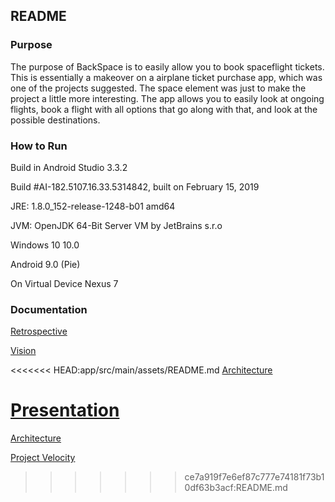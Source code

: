 ## README

### Purpose

The purpose of BackSpace is to easily allow you to book spaceflight tickets.
This is essentially a makeover on a airplane ticket purchase app, which was one of the projects suggested.
The space element was just to make the project a little more interesting.
The app allows you to easily look at ongoing flights, book a flight with all options that go along with that, and look at the possible destinations.

### How to Run

Build in Android Studio 3.3.2

Build #AI-182.5107.16.33.5314842, built on February 15, 2019

JRE: 1.8.0_152-release-1248-b01 amd64

JVM: OpenJDK 64-Bit Server VM by JetBrains s.r.o

Windows 10 10.0

Android 9.0 (Pie)

On Virtual Device Nexus 7

### Documentation

[Retrospective](https://code.cs.umanitoba.ca/comp3350-winter2019/BackSpace/blob/master/RETROSPECTIVE.md)

[Vision](https://code.cs.umanitoba.ca/comp3350-winter2019/BackSpace/blob/master/VISION.md)

<<<<<<< HEAD:app/src/main/assets/README.md
[Architecture](https://code.cs.umanitoba.ca/comp3350-winter2019/BackSpace/tree/master/app/src/main/assets/ARCHITECTURE.md)

[Presentation](https://benlenabat.github.io/BackSpace/)
=======
[Architecture](https://code.cs.umanitoba.ca/comp3350-winter2019/BackSpace/blob/master/Architecture.md)

[Project Velocity](https://code.cs.umanitoba.ca/comp3350-winter2019/BackSpace/blob/master/ProjectVelocity.PNG)
>>>>>>> ce7a919f7e6ef87c777e74181f73b10df63b3acf:README.md
